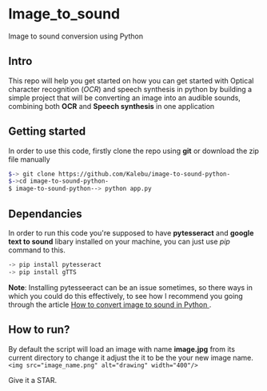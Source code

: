 # Image_to_sound
Image to sound conversion using Python

Intro
--------
This repo will help you get started on how you can get started with Optical character recognition (*OCR*) and speech synthesis in python by building a simple project that will be converting an image into an audible sounds, combining both **OCR** and **Speech synthesis** in one application

Getting started 
-----------------
In order to use this code, firstly clone the repo using **git** or download the zip file manually

```bash
$-> git clone https://github.com/Kalebu/image-to-sound-python-
$->cd image-to-sound-python-
$ image-to-sound-python--> python app.py
```

Dependancies 
-------------
In order to run this code you're supposed to have **pytesseract** and **google text to sound** libary installed
on your machine, you can just use *pip* command to this.

```bash
-> pip install pytesseract
-> pip install gTTS
```

**Note**: Installing pytesseeract can be an issue sometimes, so there ways in which you could do this effectively, to see how I recommend you going through the article [How to convert image to sound in Python ](https://kalebujordan.com/image-to-sound-in-python/)
.


How to run?
------------
By default the script will load an image with name **image.jpg** from its current directory
to change it adjust the it to be the your new image name.
```<img src="image_name.png" alt="drawing" width="400"/>```

Give it a STAR.
